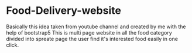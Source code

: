 # Food-Delivery-website
Basically this idea taken from youtube channel and created by me with the help of bootstrap5
This is multi page website in all the food category divided into spreate page the user find it's interested food easily in one click.
